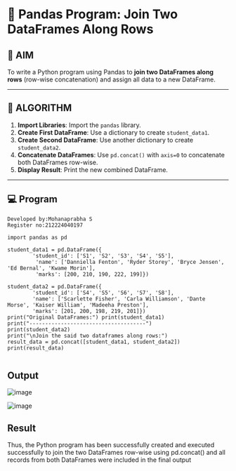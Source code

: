 # 🧪 Pandas Program: Join Two DataFrames Along Rows

## 🎯 AIM

To write a Python program using Pandas to **join two DataFrames along rows** (row-wise concatenation) and assign all data to a new DataFrame.

---

## 🧠 ALGORITHM

1. **Import Libraries**: Import the `pandas` library.
2. **Create First DataFrame**: Use a dictionary to create `student_data1`.
3. **Create Second DataFrame**: Use another dictionary to create `student_data2`.
4. **Concatenate DataFrames**: Use `pd.concat()` with `axis=0` to concatenate both DataFrames row-wise.
5. **Display Result**: Print the new combined DataFrame.

---

## 💻 Program
```
Developed by:Mohanaprabha S
Register no:212224040197
```
```
import pandas as pd 
 
student_data1 = pd.DataFrame({ 
        'student_id': ['S1', 'S2', 'S3', 'S4', 'S5'], 
         'name': ['Danniella Fenton', 'Ryder Storey', 'Bryce Jensen', 'Ed Bernal', 'Kwame Morin'],
         'marks': [200, 210, 190, 222, 199]}) 
 
student_data2 = pd.DataFrame({ 
        'student_id': ['S4', 'S5', 'S6', 'S7', 'S8'], 
        'name': ['Scarlette Fisher', 'Carla Williamson', 'Dante Morse', 'Kaiser William', 'Madeeha Preston'],  
        'marks': [201, 200, 198, 219, 201]}) 
print("Original DataFrames:") print(student_data1) 
print("-------------------------------------") 
print(student_data2) 
print("\nJoin the said two dataframes along rows:")
result_data = pd.concat([student_data1, student_data2])
print(result_data) 
 
```

## Output

![image](https://github.com/user-attachments/assets/ce9f0654-79a3-4d71-a963-d0f9a60db2f9)

![image](https://github.com/user-attachments/assets/c055ef46-748c-41fd-a5d4-262469147d71)



## Result

Thus, the Python program has been successfully created and executed successfully to join the two DataFrames row-wise using pd.concat() and all records from both DataFrames were included in the final output

